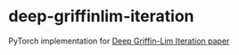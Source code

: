 # deep-griffinlim-iteration
PyTorch implementation for [Deep Griffin-Lim Iteration paper](https://arxiv.org/abs/1903.03971)
